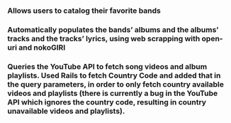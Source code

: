 ### Allows users to catalog their favorite bands

### Automatically populates the bands’ albums and the albums’ tracks and the tracks’ lyrics, using web scrapping with open-uri and nokoGIRI

### Queries the YouTube API to fetch song videos and album playlists. Used Rails to fetch Country Code and added that in the query parameters, in order to only fetch country available videos and playlists (there is currently a bug in the YouTube API which ignores the country code, resulting in country unavailable videos and playlists).
